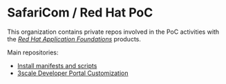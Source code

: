 # SafariCom / Red Hat PoC

This organization contains private repos involved in the PoC activities with the [*Red Hat Application Foundations*](https://access.redhat.com/products/red-hat-application-foundations/) products.

Main repositories:
- [Install manifests and scripts](./../../install/)
- [3scale Developer Portal Customization](./../../ThreescaleDeveloperPortalCustomizations/)